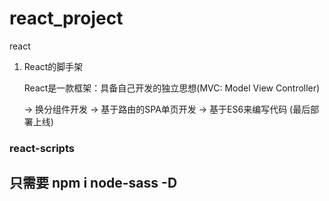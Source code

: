 # react_project
react

1. React的脚手架
    
    React是一款框架：具备自己开发的独立思想(MVC: Model View Controller)
    
    -> 换分组件开发
    -> 基于路由的SPA单页开发
    -> 基于ES6来编写代码 (最后部署上线)
### react-scripts

## 只需要 npm i node-sass -D